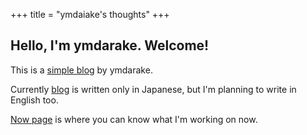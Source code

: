 +++
title = "ymdaiake's thoughts"
+++

## Hello, I'm ymdarake. Welcome!

This is a [simple blog](/blog/) by ymdarake.

Currently [blog](/blog/) is written only in Japanese, but I'm planning to write in English too.

[Now page](/now/) is where you can know what I'm working on now.
